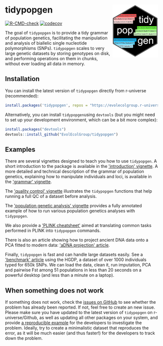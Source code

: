 # tidypopgen <img src="./man/figures/logo.png" align="right" width="150"/>

<!-- badges: start -->
[![R-CMD-check](https://github.com/EvolEcolGroup/tidypopgen/actions/workflows/R-CMD-check.yaml/badge.svg)](https://github.com/EvolEcolGroup/tidypopgen/actions/workflows/R-CMD-check.yaml)
[![codecov](https://codecov.io/gh/EvolEcolGroup/tidypopgen/branch/main/graph/badge.svg?token=KLOzxJoLBO)](https://app.codecov.io/gh/EvolEcolGroup/tidypopgen)
<!-- badges: end -->

The goal of `tidypopgen` is to provide a tidy grammar of population genetics, facilitating 
the manipulation and analysis of biallelic single nucleotide 
polymorphisms (SNPs). `tidypopgen` scales to very large genetic datasets by storing 
genotypes on disk, and performing operations on them in chunks, without
ever loading all data in memory.

## Installation

You can install the latest version of `tidypopgen` directly from r-universe (recommended):
``` r
install.packages('tidypopgen', repos = "https://evolecolgroup.r-universe.dev")
```

Alternatively, you can install `tidypopgen`using `devtools` (but you might need to set up your development environment, 
which can be a bit more complex):
``` r
install.packages("devtools")
devtools::install_github("EvolEcolGroup/tidypopgen")
```

## Examples

There are several vignettes designed to teach you how to use `tidypopgen`.
A short introduction to the package is available in the
['introduction' vignette](https://evolecolgroup.github.io/tidypopgen/dev/articles/tidypopgen.html).
A more detailed and technical description of the grammar of population genetics,
explaining how to manipulate individuals and loci, is available in the
['grammar' vignette](https://evolecolgroup.github.io/tidypopgen/dev/articles/a01_overview.html).

The ['quality control' vignette](https://evolecolgroup.github.io/tidypopgen/dev/articles/a02_qc.html)
illustrates the `tidypopgen` functions that help
running a full QC of a dataset before analysis.

The ['population genetic analysis' vignette](https://evolecolgroup.github.io/tidypopgen/dev/articles/a03_example_clustering_and_dapc.html)
provides a fully annotated example of how to 
run various population genetics analyses with `tidypopgen`.

We also provide a ['PLINK cheatsheet'](https://evolecolgroup.github.io/tidypopgen/dev/articles/a99_plink_cheatsheet.html)
aimed at translating common tasks performed in PLINK into `tidypopgen` commands.

There is also an article showing how to project ancient DNA data onto a PCA fitted
to modern data: ['aDNA projection' article](https://evolecolgroup.github.io/tidypopgen/dev/articles/aDNA_pseudohaploids.html).

Finally, `tidypopgen` is fast and can handle large datasets easily. See a 
['benchmark' article](https://evolecolgroup.github.io/tidypopgen/dev/articles/benchmark_hgdp.html) using the HGDP,
a dataset of over 1000 individuals typed for 650k SNPs. We can load the data, clean it,
run imputation, PCA and pairwise Fst among 51 populations in less than 20 seconds on a
powerful desktop (and less than a minute on a laptop).

## When something does not work

If something does not work, check the [issues on
GitHub](https://github.com/EvolEcolGroup/tidypopgen/issues) to see whether
the problem has already been reported. If not, feel free to create an
new issue. Please make sure you have updated to the latest version of
`tidypopgen` on r-universe/Github, as well as updating all other packages on your
system, and provide [a reproducible
example](https://reprex.tidyverse.org/)
for the developers to investigate the problem. Ideally, try to create a minimalistic
dataset that reproduces the error, as it will be much easier (and thus faster!)
for the developers to track down the problem. 
